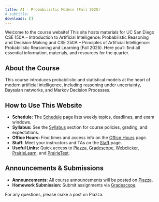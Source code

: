```yaml
---
title: AI - Probabilistic Models (Fall 2025)
# subtitle: 
downloads: []
---
```



Welcome to the course website! This site hosts materials for UC San Diego CSE 150A – Introduction to Artificial Intelligence: Probabilistic Reasoning and Decision-Making and CSE 250A – Principles of Artificial Intelligence: Probabilistic Reasoning and Learning (Fall 2025). Here you’ll find all essential information, materials, and resources for the quarter.

## About the Course
This course introduces probabilistic and statistical models at the heart of modern artificial intelligence, including reasoning under uncertainty, Bayesian networks, and Markov Decision Processes.

## How to Use This Website
- **Schedule:** The [Schedule](schedule.md) page lists weekly topics, deadlines, and exam windows.
- **Syllabus:** See the [Syllabus](syllabus.md) section for course policies, grading, and expectations.
- **Office Hours:** Find times and access info on the [Office Hours](office_hours.md) page.
- **Staff:** Meet your instructors and TAs on the [Staff](staff.md) page.
- **Useful Links:** Quick access to [Piazza](https://piazza.com/class/mfljwlgu7rc7o6), [Gradescope](https://www.gradescope.com/courses/1132306), [Webclicker](https://webclicker.web.app/), [PrairieLearn](https://us.prairielearn.com/), and [PrairieTest](https://us.prairietest.com/).

## Announcements & Submissions
- **Announcements:** All course announcements will be posted on [Piazza](https://piazza.com/class/mfljwlgu7rc7o6).
- **Homework Submission:** Submit assignments via [Gradescope](https://www.gradescope.com/courses/1132306).


For any questions, please make a post on Piazza.
